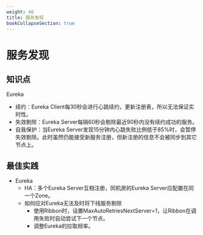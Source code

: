```yaml
---
weight: 40
title: 服务发现
bookCollapseSection: true
---
```


# 服务发现

## 知识点

Eureka

- 续约：Eureka Client每30秒会进行心跳续约，更新注册表，所以无法保证实时性。
- 失效剔除：Eureka Server每隔60秒会剔除最近90秒内没有续约成功的服务。
- 自我保护：当Eureka Server发现15分钟内心跳失败比例低于85%时，会暂停失效剔除。此时虽然仍能接受新服务注册，但新注册的信息不会被同步到其它节点上。

## 最佳实践

- Eureka
  - HA：多个Eureka Server互相注册，同机房的Eureka Server应配置在同一个Zone。
  - 如何应对Eureka无法及时将下线服务剔除
    - 使用Ribbon时，设置MaxAutoRetriesNextServer=1，让Ribbon在调用失败时自动尝试下一个节点。
    - 调整Eureka的拉取频率。





